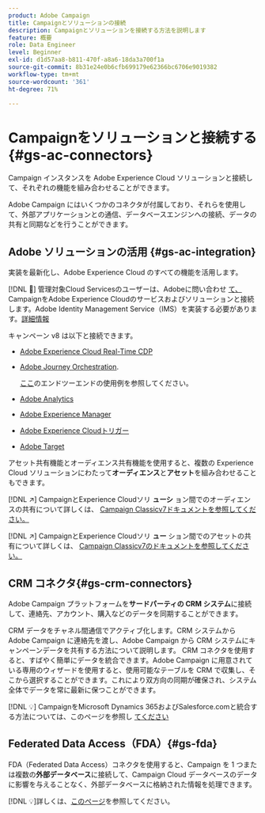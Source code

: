 ```yaml
---
product: Adobe Campaign
title: Campaignとソリューションの接続
description: Campaignとソリューションを接続する方法を説明します
feature: 概要
role: Data Engineer
level: Beginner
exl-id: d1d57aa8-b811-470f-a8a6-18da3a700f1a
source-git-commit: 8b31e24e0b6cfb699179e62366bc6706e9019382
workflow-type: tm+mt
source-wordcount: '361'
ht-degree: 71%

---
```


# Campaignをソリューションと接続する{#gs-ac-connectors}

Campaign インスタンスを Adobe Experience Cloud ソリューションと接続して、それぞれの機能を組み合わせることができます。

Adobe Campaign にはいくつかのコネクタが付属しており、それらを使用して、外部アプリケーションとの通信、データベースエンジンへの接続、データの共有と同期などを行うことができます。

## Adobe ソリューションの活用 {#gs-ac-integration}

実装を最新化し、Adobe Experience Cloud のすべての機能を活用します。

[!DNL :speech_balloon:] 管理対象Cloud Servicesのユーザーは、Adobeに問い合わせ [て、](../start/campaign-faq.md#support) CampaignをAdobe Experience Cloudのサービスおよびソリューションと接続します。Adobe Identity Management Service（IMS）を実装する必要があります。[詳細情報](../start/connect.md#connect-ims)

キャンペーン v8 は以下と接続できます。


* [Adobe Experience Cloud Real-Time CDP](../connect/ac-rtcdp.md)
* [Adobe Journey Orchestration](https://experienceleague.adobe.com/docs/journeys/using/action-journeys/acc-action.html?lang=ja).

   [ここ](https://experienceleague.adobe.com/docs/journeys/using/use-cases-journeys/campaign-classic-use-case.html)のエンドツーエンドの使用例を参照してください。

* [Adobe Analytics](../connect/ac-aa.md)
* [Adobe Experience Manager](../connect/ac-aem.md)
* [Adobe Experience Cloudトリガー](../connect/ac-triggers.md)
* [Adobe Target](../connect/ac-at.md)

アセット共有機能とオーディエンス共有機能を使用すると、複数の Experience Cloud ソリューションにわたって&#x200B;**オーディエンス**&#x200B;と&#x200B;**アセット**&#x200B;を組み合わせることもできます。

[!DNL :arrow_upper_right:] CampaignとExperience Cloudソリ **ューシ** ョン間でのオーディエンスの共有について詳しくは、 [Campaign Classicv7ドキュメントを参照してください。](https://experienceleague.adobe.com/docs/campaign-classic/using/integrating-with-adobe-experience-cloud/audience-sharing/sharing-audiences-with-adobe-experience-cloud.html?lang=ja#integrating-with-adobe-experience-cloud)

[!DNL :arrow_upper_right:] CampaignとExperience Cloudソリ **ュー** ション間でのアセットの共有について詳しくは、 [Campaign Classicv7のドキュメントを参照してください。](https://experienceleague.adobe.com/docs/campaign-classic/using/integrating-with-adobe-experience-cloud/asset-sharing/sharing-assets-with-adobe-experience-cloud.html?lang=ja#integrating-with-adobe-experience-cloud)

## CRM コネクタ{#gs-crm-connectors}

Adobe Campaign プラットフォームを&#x200B;**サードパーティの CRM システム**&#x200B;に接続して、連絡先、アカウント、購入などのデータを同期することができます。

CRM データをチャネル間通信でアクティブ化します。CRM システムから Adobe Campaign に連絡先を渡し、Adobe Campaign から CRM システムにキャンペーンデータを共有する方法について説明します。
CRM コネクタを使用すると、すばやく簡単にデータを統合できます。Adobe Campaign に用意されている専用のウィザードを使用すると、使用可能なテーブルを CRM で収集し、そこから選択することができます。これにより双方向の同期が確保され、システム全体でデータを常に最新に保つことができます。

[!DNL :bulb:] CampaignをMicrosoft Dynamics 365およびSalesforce.comと統合する方法については、このページを参照し [てください](crm.md)

## Federated Data Access（FDA）{#gs-fda}

FDA（Federated Data Access）コネクタを使用すると、Campaign を 1 つまたは複数の&#x200B;**外部データベース**&#x200B;に接続して、Campaign Cloud データベースのデータに影響を与えることなく、外部データベースに格納された情報を処理できます。

[!DNL :bulb:]詳しくは、[このページ](fda.md)を参照してください。


<!-- 
 ## Integrate with social media

Use the **Managing social networks (Social Marketing)** option to interact with customers and prospects via Twitter.

* Send messages - Use Adobe Campaign Social Marketing to send messages on Twitter. Adobe Campaign lets you post messages directly to your twitter account. You can also send direct messages to all your followers.

* Collect new contacts - Adobe Campaign Social Marketing also makes it easy to acquire new contacts via Facebook: contact users and ask them if they want to share their profile information. If they accept, Adobe Campaign automatically recovers the data, which enables you to carry out targeting campaigns and, when possible, to implement cross-channel strategies.

[!DNL :bulb:] Learn how to set up and use Campaign Social Marketing in [this section](../connect/ac-tw.md) -->